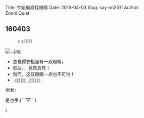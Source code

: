 Title: 牛妞痲痲找眼睛
Date: 2016-04-03
Slug: say-nn2511
Author: Zoom.Quiet


## 160403
> nn2511

![...jpg](http://zoomquiet.qiniucdn.com/niuniu-albums/nn2016/160403-nn2511.jpg?imageView2/2/w/420)

- 总觉得衣柜里有一双眼睛，
- 然后，，竟然真有！
- 然而，这双眼睛一点也不可怕！
- `₍ↂ⃙⃙⃚⃛_ↂ⃙⃙⃚⃛₎`



(`粑粑:` 

是也乎,(￣▽￣)


)
